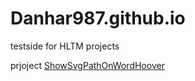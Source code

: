 # Danhar987.github.io
testside for HLTM projects

prjoject [ShowSvgPathOnWordHoover](ShowSvgPathOnWordHoover/main.html)
